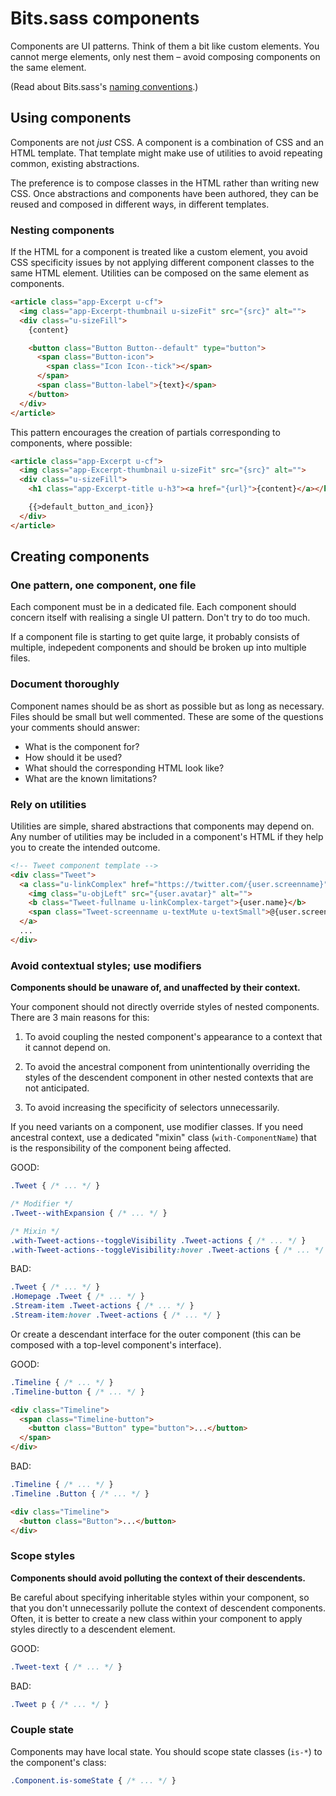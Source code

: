 # Bits.sass components

Components are UI patterns. Think of them a bit like custom elements. You
cannot merge elements, only nest them – avoid composing components on the same
element.

(Read about Bits.sass's [naming conventions](naming-conventions.md).)


## Using components

Components are not _just_ CSS. A component is a combination of CSS and an HTML
template. That template might make use of utilities to avoid repeating common,
existing abstractions.

The preference is to compose classes in the HTML rather than writing new CSS.
Once abstractions and components have been authored, they can be reused and
composed in different ways, in different templates.

### Nesting components

If the HTML for a component is treated like a custom element, you avoid CSS
specificity issues by not applying different component classes to the same HTML
element. Utilities can be composed on the same element as components.

```html
<article class="app-Excerpt u-cf">
  <img class="app-Excerpt-thumbnail u-sizeFit" src="{src}" alt="">
  <div class="u-sizeFill">
    {content}

    <button class="Button Button--default" type="button">
      <span class="Button-icon">
        <span class="Icon Icon--tick"></span>
      </span>
      <span class="Button-label">{text}</span>
    </button>
  </div>
</article>
```

This pattern encourages the creation of partials corresponding to components,
where possible:

```html
<article class="app-Excerpt u-cf">
  <img class="app-Excerpt-thumbnail u-sizeFit" src="{src}" alt="">
  <div class="u-sizeFill">
    <h1 class="app-Excerpt-title u-h3"><a href="{url}">{content}</a></h1>

    {{>default_button_and_icon}}
  </div>
</article>
```


## Creating components

### One pattern, one component, one file

Each component must be in a dedicated file. Each component should concern
itself with realising a single UI pattern. Don't try to do too much.

If a component file is starting to get quite large, it probably consists of
multiple, indepedent components and should be broken up into multiple files.

### Document thoroughly

Component names should be as short as possible but as long as necessary. Files
should be small but well commented. These are some of the questions your
comments should answer:

* What is the component for?
* How should it be used?
* What should the corresponding HTML look like?
* What are the known limitations?

### Rely on utilities

Utilities are simple, shared abstractions that components may depend on. Any
number of utilities may be included in a component's HTML if they help you to
create the intended outcome.

```html
<!-- Tweet component template -->
<div class="Tweet">
  <a class="u-linkComplex" href="https://twitter.com/{user.screenname}">
    <img class="u-objLeft" src="{user.avatar}" alt="">
    <b class="Tweet-fullname u-linkComplex-target">{user.name}</b>
    <span class="Tweet-screenname u-textMute u-textSmall">@{user.screenname}</span>
  </a>
  ...
</div>
```

### Avoid contextual styles; use modifiers

**Components should be unaware of, and unaffected by their context.**

Your component should not directly override styles of nested components. There
are 3 main reasons for this:

1. To avoid coupling the nested component's appearance to a context that it
   cannot depend on.

2. To avoid the ancestral component from unintentionally overriding the styles
   of the descendent component in other nested contexts that are not
   anticipated.

3. To avoid increasing the specificity of selectors unnecessarily.

If you need variants on a component, use modifier classes. If you need
ancestral context, use a dedicated "mixin" class (`with-ComponentName`) that is
the responsibility of the component being affected.

GOOD:

```scss
.Tweet { /* ... */ }

/* Modifier */
.Tweet--withExpansion { /* ... */ }

/* Mixin */
.with-Tweet-actions--toggleVisibility .Tweet-actions { /* ... */ }
.with-Tweet-actions--toggleVisibility:hover .Tweet-actions { /* ... */ }
```

BAD:

```scss
.Tweet { /* ... */ }
.Homepage .Tweet { /* ... */ }
.Stream-item .Tweet-actions { /* ... */ }
.Stream-item:hover .Tweet-actions { /* ... */ }
```

Or create a descendant interface for the outer component (this can be composed
with a top-level component's interface).

GOOD:

```css
.Timeline { /* ... */ }
.Timeline-button { /* ... */ }
```

```html
<div class="Timeline">
  <span class="Timeline-button">
    <button class="Button" type="button">...</button>
  </span>
</div>
```

BAD:

```css
.Timeline { /* ... */ }
.Timeline .Button { /* ... */ }
```

```html
<div class="Timeline">
  <button class="Button">...</button>
</div>
```

### Scope styles

**Components should avoid polluting the context of their descendents.**

Be careful about specifying inheritable styles within your component, so that
you don't unnecessarily pollute the context of descendent components. Often, it
is better to create a new class within your component to apply styles directly
to a descendent element.

GOOD:

```css
.Tweet-text { /* ... */ }
```

BAD:

```css
.Tweet p { /* ... */ }
```

### Couple state

Components may have local state. You should scope state classes (`is-*`) to the
component's class:

```css
.Component.is-someState { /* ... */ }
```